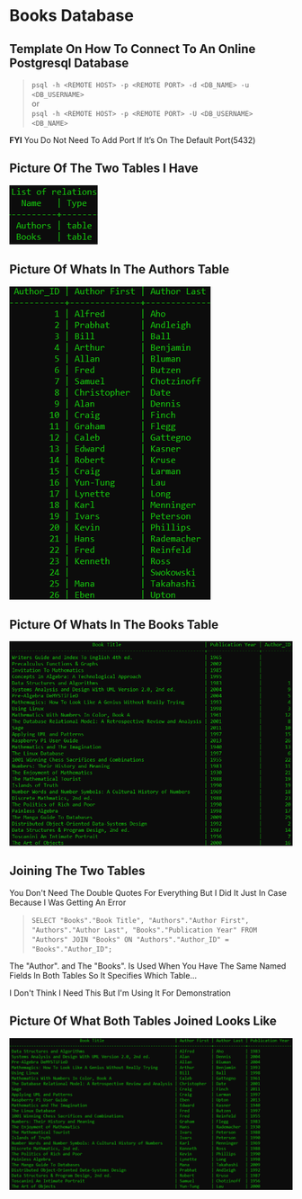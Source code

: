 # Books Database  

## Template On How To Connect To An Online Postgresql Database  

>``psql -h <REMOTE HOST> -p <REMOTE PORT> -d <DB_NAME> -u <DB_USERNAME>``  
or  
>``psql -h <REMOTE HOST> -p <REMOTE PORT> -U <DB_USERNAME> <DB_NAME>``  

**FYI**  You Do Not Need To Add Port If It’s On The Default Port(5432)  

## Picture Of The Two Tables I Have  

![Both Tables](Tables.png)  

## Picture Of Whats In The Authors Table  

![Authors Table](Authors_Table.png)  

## Picture Of Whats In The Books Table  

![Books Table](Books_Table.png)  

## Joining The Two Tables  

You Don't Need The Double Quotes For Everything But I Did It Just In Case Because I Was Getting An Error

>``SELECT "Books"."Book Title", "Authors"."Author First", "Authors"."Author Last", "Books"."Publication Year" FROM "Authors" JOIN "Books" ON "Authors"."Author_ID" = "Books"."Author_ID";``  

The "Author". and The "Books". Is Used When You Have The Same Named Fields In Both Tables So It Specifies Which Table...  


I Don't Think I Need This But I'm Using It For Demonstration  

## Picture Of What Both Tables Joined Looks Like  

![Added Picture of Both Tables Joined](Both_Tables_Joined.png)  
